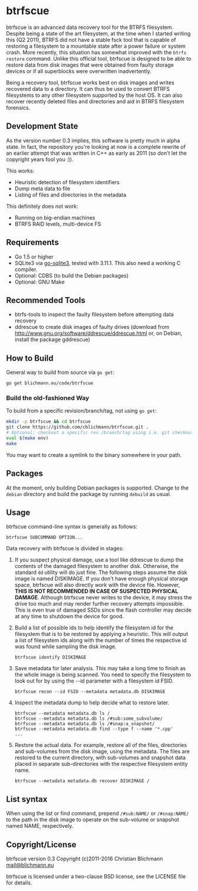 btrfscue
========

btrfscue is an advanced data recovery tool for the BTRFS filesystem. Despite
being a state of the art filesystem, at the time when I started writing this (Q2
2011), BTRFS did not have a stable fsck tool that is capable of restoring a
filesystem to a mountable state after a power failure or system crash. More
recently, this situation has somewhat improved with the `btrfs restore`
command. Unlike this official tool, btrfscue is designed to be able to restore
data from disk images that were obtained from faulty storage devices or if all
superblocks were overwritten inadvertently.

Being a recovery tool, btrfscue works best on disk images and writes recovered
data to a directory. It can thus be used to convert BTRFS filesystems to any
other filesystem supported by the host OS. It can also recover recently
deleted files and directories and aid in BTRFS filesystem forensics.


Development State
-----------------

As the version number 0.3 implies, this software is pretty much in alpha state.
In fact, the repository you're looking at now is a complete rewrite of an
earlier attempt that was written in C++ as early as 2011 (so don't let the
copyright years fool you :)).

This works:
  - Heuristic detection of filesystem identifiers
  - Dump meta data to file
  - Listing of files and directories in the metadata

This definitely does not work:
  - Running on big-endian machines
  - BTRFS RAID levels, multi-device FS


Requirements
------------

  - Go 1.5 or higher
  - SQLite3 via [go-sqlite3](https://github.com/mattn/go-sqlite3), tested with
    3.11.1. This also need a working C compiler.
  - Optional: CDBS (to build the Debian packages)
  - Optional: GNU Make


Recommended Tools
-----------------

  - btrfs-tools to inspect the faulty filesystem before attempting data recovery
  - ddrescue to create disk images of faulty drives (download from
    http://www.gnu.org/software/ddrescue/ddrescue.html or, on Debian, install
    the package gddrescue)


How to Build
------------

General way to build from source via `go get`:
```
go get blichmann.eu/code/btrfscue
```

### Build the old-fashioned Way

To build from a specific revision/branch/tag, not using `go get`:
```bash
mkdir -p btrfscue && cd btrfscue
git clone https://github.com/cblichmann/btrfscue.git .
# Optional: checkout a specific rev./branch/tag using i.e. git checkout
eval $(make env)
make
```

You may want to create a symlink to the binary somewhere in your path.


Packages
--------

At the moment, only building Debian packages is supported. Change to the
`debian` directory and build the package by running `debuild` as usual.


Usage
-----

btrfscue command-line syntax is generally as follows:
```
btrfscue SUBCOMMAND OPTION...
```

Data recovery with btrfscue is divided in stages:

  1. If you suspect physical damage, use a tool like ddrescue to dump the
     contents of the damaged filesystem to another disk. Otherwise, the
     standard `dd` utility will do just fine. The following steps assume the
     disk image is named DISKIMAGE.
     If you don't have enough physical storage space, btrfscue will also
     directly work with the device file. However, **THIS IS NOT RECOMMENDED
     IN CASE OF SUSPECTED PHYSICAL DAMAGE**. Although btrfscue never writes
     to the device, it may stress the drive too much and may render further
     recovery attempts impossible. This is even true of damaged SSDs since
     the flash controller may decide at any time to shutdown the device for
     good.

  2. Build a list of possible ids to help identify the filesystem id for the
     filesystem that is to be restored by applying a heuristic. This will
     output a list of filesystem ids along with the number of times the
     respective id was found while sampling the disk image.
     ```
     btrfscue identify DISKIMAGE
     ```
  3. Save metadata for later analysis. This may take a long time to finish
     as the whole image is being scanned. You need to specify the filesystem
     to look out for by using the --id parameter with a filesystem id FSID.
     ```
     btrfscue recon --id FSID --metadata metadata.db DISKIMAGE
     ```
  4. Inspect the metadata dump to help decide what to restore later.
     ```
     btrfscue --metadata metadata.db ls /
     btrfscue --metadata metadata.db ls /#sub:some_subvolume/
     btrfscue --metadata metadata.db ls /#snap:a_snapshot/
     btrfscue --metadata metadata.db find --type f --name '*.cpp'
     ...
     ```
  5. Restore the actual data. For example, restore all of the files,
     directories and sub-volumes from the disk image, using the metadata.
     The files are restored to the current directory, with sub-volumes and
     snapshot data placed in separate sub-directories with the respective
     filesystem entity name.
     ```
     btrfscue --metadata metadata.db recover DISKIMAGE /
     ```


List syntax
-----------

When using the list or find command, prepend `/#sub:NAME/` or `/#snap:NAME/`
to the path in the disk image to operate on the sub-volume or snapshot named
NAME, respectively.


Copyright/License
-----------------

btrfscue version 0.3
Copyright (c)2011-2016 Christian Blichmann <mail@blichmann.eu>

btrfscue is licensed under a two-clause BSD license, see the LICENSE file
for details.
